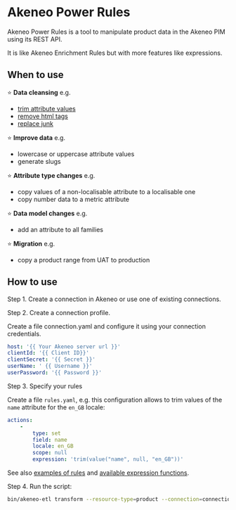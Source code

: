# Akeneo Power Rules

Akeneo Power Rules is a tool to manipulate product data in the Akeneo PIM using its REST API.

It is like Akeneo Enrichment Rules but with more features like expressions.

## When to use

:star:&nbsp;**Data cleansing** e.g. 
* [trim attribute values](docs/examples/trim.md)
* [remove html tags](docs/examples/remove-html-tags.md)
* [replace junk](docs/examples/replace.md)

:star:&nbsp;**Improve data** e.g.
* lowercase or uppercase attribute values
* generate slugs

:star:&nbsp;**Attribute type changes** e.g.
* copy values of a non-localisable attribute to a localisable one
* copy number data to a metric attribute

:star:&nbsp;**Data model changes** e.g.
* add an attribute to all families

:star:&nbsp;**Migration** e.g. 
* copy a product range from UAT to production  

## How to use

Step 1. Create a connection in Akeneo or use one of existing connections.

Step 2. Create a connection profile.

Create a file connection.yaml and configure it using your connection credentials.

```yaml
host: '{{ Your Akeneo server url }}'
clientId: '{{ Client ID}}'
clientSecret: '{{ Secret }}'
userName: ' {{ Username }}'
userPassword: '{{ Password }}'
```

Step 3. Specify your rules

Create a file `rules.yaml`, e.g. this configuration allows to trim values of the `name` attribute for the `en_GB` locale:

```yaml
actions:
    -
        type: set
        field: name
        locale: en_GB
        scope: null
        expression: 'trim(value("name", null, "en_GB"))'
```

See also [examples of rules](docs/example-list.md) and [available expression functions](docs/function-list.md).

Step 4. Run the script:
```bash
bin/akeneo-etl transform --resource-type=product --connection=connection.yaml --profile=rules.yaml
```
